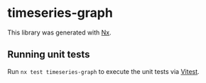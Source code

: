 # timeseries-graph

This library was generated with [Nx](https://nx.dev).

## Running unit tests

Run `nx test timeseries-graph` to execute the unit tests via [Vitest](https://vitest.dev/).

